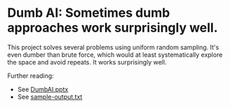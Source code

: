 # Dumb AI: Sometimes dumb approaches work surprisingly well.

This project solves several problems using uniform random sampling. It's even dumber than brute force, which would at least systematically explore the space and avoid repeats. It works surprisingly well.

Further reading:
* See [DumbAI.pptx](DumbAI.pptx)
* See [sample-output.txt](sample-output.txt)